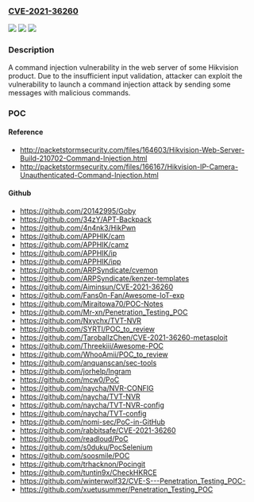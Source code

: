 ### [CVE-2021-36260](https://cve.mitre.org/cgi-bin/cvename.cgi?name=CVE-2021-36260)
![](https://img.shields.io/static/v1?label=Product&message=n%2Fa&color=blue)
![](https://img.shields.io/static/v1?label=Version&message=n%2Fa&color=blue)
![](https://img.shields.io/static/v1?label=Vulnerability&message=n%2Fa&color=brighgreen)

### Description

A command injection vulnerability in the web server of some Hikvision product. Due to the insufficient input validation, attacker can exploit the vulnerability to launch a command injection attack by sending some messages with malicious commands.

### POC

#### Reference
- http://packetstormsecurity.com/files/164603/Hikvision-Web-Server-Build-210702-Command-Injection.html
- http://packetstormsecurity.com/files/166167/Hikvision-IP-Camera-Unauthenticated-Command-Injection.html

#### Github
- https://github.com/20142995/Goby
- https://github.com/34zY/APT-Backpack
- https://github.com/4n4nk3/HikPwn
- https://github.com/APPHIK/cam
- https://github.com/APPHIK/camz
- https://github.com/APPHIK/ip
- https://github.com/APPHIK/ipp
- https://github.com/ARPSyndicate/cvemon
- https://github.com/ARPSyndicate/kenzer-templates
- https://github.com/Aiminsun/CVE-2021-36260
- https://github.com/Fans0n-Fan/Awesome-IoT-exp
- https://github.com/Miraitowa70/POC-Notes
- https://github.com/Mr-xn/Penetration_Testing_POC
- https://github.com/Nxychx/TVT-NVR
- https://github.com/SYRTI/POC_to_review
- https://github.com/TaroballzChen/CVE-2021-36260-metasploit
- https://github.com/Threekiii/Awesome-POC
- https://github.com/WhooAmii/POC_to_review
- https://github.com/anquanscan/sec-tools
- https://github.com/jorhelp/Ingram
- https://github.com/mcw0/PoC
- https://github.com/naycha/NVR-CONFIG
- https://github.com/naycha/TVT-NVR
- https://github.com/naycha/TVT-NVR-config
- https://github.com/naycha/TVT-config
- https://github.com/nomi-sec/PoC-in-GitHub
- https://github.com/rabbitsafe/CVE-2021-36260
- https://github.com/readloud/PoC
- https://github.com/s0duku/PocSelenium
- https://github.com/soosmile/POC
- https://github.com/trhacknon/Pocingit
- https://github.com/tuntin9x/CheckHKRCE
- https://github.com/winterwolf32/CVE-S---Penetration_Testing_POC-
- https://github.com/xuetusummer/Penetration_Testing_POC

